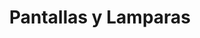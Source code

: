 ---
title: "Pantallas y Lamparas"
url: /vitacura/pantallas-y-lamparas/
shop: decoración interior
---